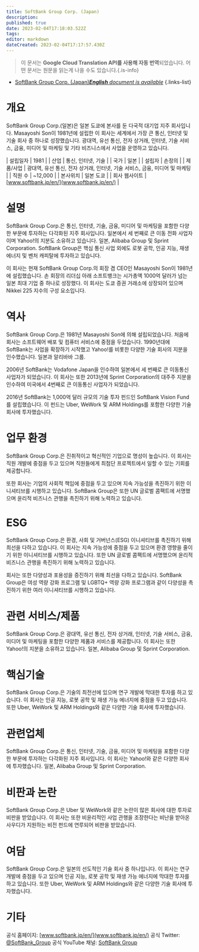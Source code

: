 ```yaml
---
title: SoftBank Group Corp. (Japan)
description: 
published: true
date: 2023-02-04T17:18:03.522Z
tags: 
editor: markdown
dateCreated: 2023-02-04T17:17:57.430Z
---
```


> 이 문서는 **Google Cloud Translation API를 사용해 자동 번역**되었습니다.
어떤 문서는 원문을 읽는게 나을 수도 있습니다.{.is-info}



- [SoftBank Group Corp. (Japan)***English** document is available*](/en/Knowledge-base/Dictionary/Company/softbank-group-corp-japan)
{.links-list}


# 개요
SoftBank Group Corp.(일본)은 일본 도쿄에 본사를 둔 다국적 대기업 지주 회사입니다. Masayoshi Son이 1981년에 설립한 이 회사는 세계에서 가장 큰 통신, 인터넷 및 기술 회사 중 하나로 성장했습니다. 광대역, 유선 통신, 전자 상거래, 인터넷, 기술 서비스, 금융, 미디어 및 마케팅 및 기타 비즈니스에서 사업을 운영하고 있습니다.

| 설립일자 | 1981 |
| 산업 | 통신, 인터넷, 기술 |
| 국가 | 일본 |
| 설립자 | 손정의 |
| 제품/사업 | 광대역, 유선 통신, 전자 상거래, 인터넷, 기술 서비스, 금융, 미디어 및 마케팅 |
| 직원 수 | ~12,000 |
| 본사위치 | 일본 도쿄 |
| 회사 웹사이트 | [www.softbank.jp/en/](www.softbank.jp/en/) |

# 설명
SoftBank Group Corp.은 통신, 인터넷, 기술, 금융, 미디어 및 마케팅을 포함한 다양한 부문에 투자하는 다각화된 지주 회사입니다. 일본에서 세 번째로 큰 이동 전화 사업자이며 Yahoo!의 지분도 소유하고 있습니다. 일본, Alibaba Group 및 Sprint Corporation. SoftBank Group은 핵심 통신 사업 외에도 로봇 공학, 인공 지능, 재생 에너지 및 벤처 캐피탈에 투자하고 있습니다.

이 회사는 현재 SoftBank Group Corp.의 회장 겸 CEO인 Masayoshi Son이 1981년에 설립했습니다. 손 회장의 리더십 아래 소프트뱅크는 시가총액 1000억 달러가 넘는 일본 최대 기업 중 하나로 성장했다. 이 회사는 도쿄 증권 거래소에 상장되어 있으며 Nikkei 225 지수의 구성 요소입니다.

# 역사
SoftBank Group Corp.은 1981년 Masayoshi Son에 의해 설립되었습니다. 처음에 회사는 소프트웨어 배포 및 컴퓨터 서비스에 중점을 두었습니다. 1990년대에 SoftBank는 사업을 확장하기 시작했고 Yahoo!를 비롯한 다양한 기술 회사의 지분을 인수했습니다. 일본과 알리바바 그룹.

2006년 SoftBank는 Vodafone Japan을 인수하여 일본에서 세 번째로 큰 이동통신 사업자가 되었습니다. 이 회사는 또한 2013년에 Sprint Corporation의 대주주 지분을 인수하여 미국에서 4번째로 큰 이동통신 사업자가 되었습니다.

2016년 SoftBank는 1,000억 달러 규모의 기술 투자 펀드인 SoftBank Vision Fund를 설립했습니다. 이 펀드는 Uber, WeWork 및 ARM Holdings를 포함한 다양한 기술 회사에 투자했습니다.

# 업무 환경
SoftBank Group Corp.은 진취적이고 혁신적인 기업으로 명성이 높습니다. 이 회사는 직원 개발에 중점을 두고 있으며 직원들에게 최첨단 프로젝트에서 일할 수 있는 기회를 제공합니다.

또한 회사는 기업의 사회적 책임에 중점을 두고 있으며 지속 가능성을 촉진하기 위한 이니셔티브를 시행하고 있습니다. SoftBank Group은 또한 UN 글로벌 콤팩트에 서명했으며 윤리적 비즈니스 관행을 촉진하기 위해 노력하고 있습니다.

# ESG
SoftBank Group Corp.은 환경, 사회 및 거버넌스(ESG) 이니셔티브를 촉진하기 위해 최선을 다하고 있습니다. 이 회사는 지속 가능성에 중점을 두고 있으며 환경 영향을 줄이기 위한 이니셔티브를 시행하고 있습니다. 또한 UN 글로벌 콤팩트에 서명했으며 윤리적 비즈니스 관행을 촉진하기 위해 노력하고 있습니다.

회사는 또한 다양성과 포용성을 증진하기 위해 최선을 다하고 있습니다. SoftBank Group은 여성 역량 강화 프로그램 및 LGBTQ+ 역량 강화 프로그램과 같이 다양성을 촉진하기 위한 여러 이니셔티브를 시행하고 있습니다.

# 관련 서비스/제품
SoftBank Group Corp.은 광대역, 유선 통신, 전자 상거래, 인터넷, 기술 서비스, 금융, 미디어 및 마케팅을 포함한 다양한 제품과 서비스를 제공합니다. 이 회사는 또한 Yahoo!의 지분을 소유하고 있습니다. 일본, Alibaba Group 및 Sprint Corporation.

# 핵심기술
SoftBank Group Corp.은 기술의 최전선에 있으며 연구 개발에 막대한 투자를 하고 있습니다. 이 회사는 인공 지능, 로봇 공학 및 재생 가능 에너지에 중점을 두고 있습니다. 또한 Uber, WeWork 및 ARM Holdings와 같은 다양한 기술 회사에 투자했습니다.

# 관련업체
SoftBank Group Corp.은 통신, 인터넷, 기술, 금융, 미디어 및 마케팅을 포함한 다양한 부문에 투자하는 다각화된 지주 회사입니다. 이 회사는 Yahoo!와 같은 다양한 회사에 투자했습니다. 일본, Alibaba Group 및 Sprint Corporation.

# 비판과 논란
SoftBank Group Corp.은 Uber 및 WeWork와 같은 논란이 많은 회사에 대한 투자로 비판을 받았습니다. 이 회사는 또한 비윤리적인 사업 관행을 조장한다는 비난을 받아온 사우디가 지원하는 비전 펀드에 연루되어 비판을 받았습니다.

# 여담
SoftBank Group Corp.은 일본의 선도적인 기술 회사 중 하나입니다. 이 회사는 연구 개발에 중점을 두고 있으며 인공 지능, 로봇 공학 및 재생 가능 에너지에 막대한 투자를 하고 있습니다. 또한 Uber, WeWork 및 ARM Holdings와 같은 다양한 기술 회사에 투자했습니다.

# 기타
공식 홈페이지: [www.softbank.jp/en/](www.softbank.jp/en/)
공식 Twitter: [@SoftBank_Group](https://twitter.com/SoftBank_Group)
공식 YouTube 채널: [SoftBank Group](https://www.youtube.com/user/SoftBankGroup)